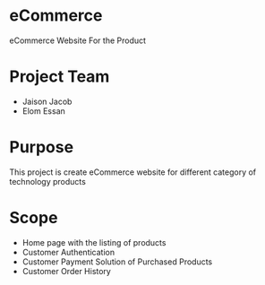 # eCommerce
eCommerce Website For the Product
# Project Team
- Jaison Jacob 
- Elom Essan
# Purpose 
This project is create eCommerce website for different category of technology products
# Scope
- Home page with the listing of products
- Customer Authentication
- Customer Payment Solution of Purchased Products
- Customer Order History
